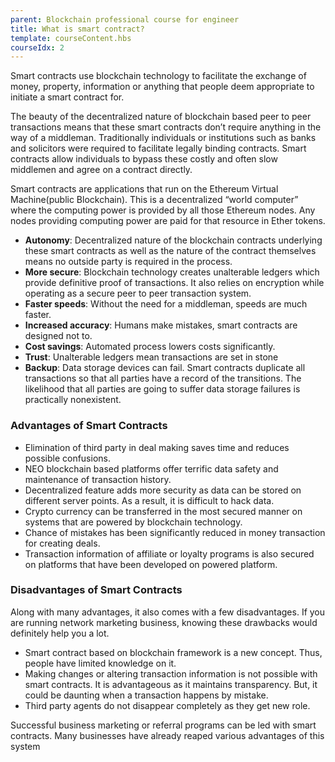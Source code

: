 ```yaml
---
parent: Blockchain professional course for engineer
title: What is smart contract?
template: courseContent.hbs
courseIdx: 2
---
```

Smart contracts use blockchain technology to facilitate the exchange of money, property, information or anything that people deem appropriate to initiate a smart contract for.

The beauty of the decentralized nature of blockchain based peer to peer transactions means that these smart contracts don’t require anything in the way of a middleman. Traditionally individuals or institutions such as banks and solicitors were required to facilitate legally binding contracts. Smart contracts allow individuals to bypass these costly and often slow middlemen and agree on a contract directly.

Smart contracts are applications that run on the Ethereum Virtual Machine(public Blockchain). This is a decentralized “world computer” where the computing power is provided by all those Ethereum nodes. Any nodes providing computing power are paid for that resource in Ether tokens.

* __Autonomy__: Decentralized nature of the blockchain contracts underlying these smart contracts as well as the nature of the contract themselves means no outside party is required in the process.
* __More secure__: Blockchain technology creates unalterable ledgers which provide definitive proof of transactions. It also relies on encryption while operating as a secure peer to peer transaction system.
* __Faster speeds__: Without the need for a middleman, speeds are much faster.
* __Increased accuracy__: Humans make mistakes, smart contracts are designed not to.
* __Cost savings__: Automated process lowers costs significantly.
* __Trust__: Unalterable ledgers mean transactions are set in stone
* __Backup__: Data storage devices can fail. Smart contracts duplicate all transactions so that all parties have a record of the transitions. The likelihood that all parties are going to suffer data storage failures is practically nonexistent.

### Advantages of Smart Contracts
* Elimination of third party in deal making saves time and reduces possible confusions.
* NEO blockchain based platforms offer terrific data safety and maintenance of transaction history.
* Decentralized feature adds more security as data can be stored on different server points. As a result, it is difficult to hack data.
* Crypto currency can be transferred in the most secured manner on systems that are powered by blockchain technology.
* Chance of mistakes has been significantly reduced in money transaction for creating deals.
* Transaction information of affiliate or loyalty programs is also secured on platforms that have been developed on powered platform.

### Disadvantages of Smart Contracts
Along with many advantages, it also comes with a few disadvantages. If you are running network marketing business, knowing these drawbacks would definitely help you a lot.
* Smart contract based on blockchain framework is a new concept. Thus, people have limited knowledge on it.
* Making changes or altering transaction information is not possible with smart contracts. It is advantageous as it maintains transparency. But, it could be daunting when a transaction happens by mistake.
* Third party agents do not disappear completely as they get new role.

Successful business marketing or referral programs can be led with smart contracts. Many businesses have already reaped various advantages of this system
